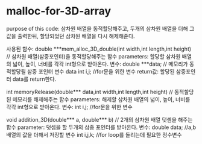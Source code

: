 # malloc-for-3D-array

purpose of this code: 삼차원 배열을 동적할당해주고, 두개의 삼차원 배열을 더해 그 값을 출력한뒤, 할당되었던 삼차원 배열을 다시 해제해준다. 

사용된 함수:
double ***mem_alloc_3D_double(int width,int length,int height) // 삼차원 배열(삼중포인터)을 동적할당해주는 함수 
parameters: 할당할 삼차원 배열의 넓이, 높이, 너비를 각각 int형으로 받아온다. 
변수: double ***data; // 메모리가 동적할당될 삼중 포인터 변수 data
        int i,j; //for문을 위한 변수 
return값: 할당된 삼중포인터 data를 return한다.

int memoryRelease(double*** data,int width,int length,int height) // 동적할당된 메모리를 해제해주는 함수
parameters: 해제할 삼차원 배열의 넓이, 높이, 너비를 각각 int형으로 받아온다. 
변수: int i,j; //for문을 위한 변수

void addition_3D(double*** a, double*** b) // 2개의 삼차원 배열 덧셈을 해주는 함수
parameter: 덧셈을 할 두개의 삼중 포인터를 받아온다. 
변수: double data; //a,b배열의 값을 더해서 저장할 변수 
        int i,j,k; //for loop를 돌리는데 필요한 정수변수 




